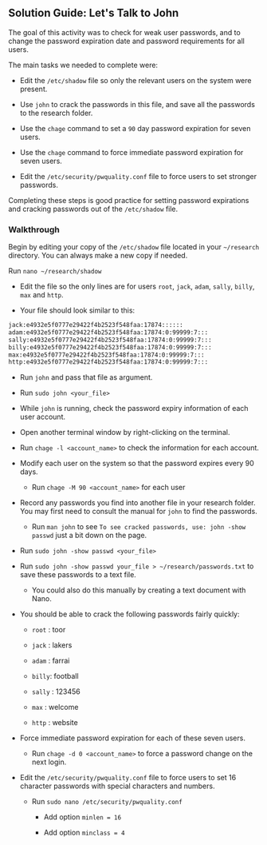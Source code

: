 ## Solution Guide: Let's Talk to John

The goal of this activity was to check for weak user passwords, and to change the password expiration date and password requirements for all users.

The main tasks we needed to complete were:

- Edit the `/etc/shadow` file so only the relevant users on the system were present.

- Use `john` to crack the passwords in this file, and save all the passwords to the research folder.

- Use the `chage` command to set a `90` day password expiration for seven users.

- Use the `chage` command to force immediate password expiration for seven users.

- Edit the `/etc/security/pwquality.conf` file to force users to set stronger passwords.

Completing these steps is good practice for setting password expirations and cracking passwords out of the `/etc/shadow` file.

### Walkthrough

Begin by editing your copy of the `/etc/shadow` file located in your `~/research` directory. You can always make a new copy if needed.

Run `nano ~/research/shadow`

- Edit the file so the only lines are for users `root`, `jack`, `adam`, `sally`, `billy`, `max` and `http`.

- Your file should look similar to this:

```bash
jack:e4932e5f0777e29422f4b2523f548faa:17874::::::
adam:e4932e5f0777e29422f4b2523f548faa:17874:0:99999:7:::
sally:e4932e5f0777e29422f4b2523f548faa:17874:0:99999:7:::
billy:e4932e5f0777e29422f4b2523f548faa:17874:0:99999:7:::
max:e4932e5f0777e29422f4b2523f548faa:17874:0:99999:7:::
http:e4932e5f0777e29422f4b2523f548faa:17874:0:99999:7:::

```

- Run `john` and pass that file as argument.

- Run `sudo john <your_file>`

- While `john` is running, check the password expiry information of each user account.

- Open another terminal window by right-clicking on the terminal.

- Run `chage -l <account_name>` to check the information for each account.

- Modify each user on the system so that the password expires every 90 days.

    - Run `chage -M 90 <account_name>` for each user

- Record any passwords you find into another file in your research folder. You may first need to consult the manual for `john` to find the passwords.

    - Run `man john` to see `To see cracked passwords, use: john -show passwd` just a bit down on the page.

- Run `sudo john -show passwd <your_file>`

- Run `sudo john -show passwd your_file > ~/research/passwords.txt` to save these passwords to a text file.

    - You could also do this manually by creating a text document with Nano.

- You should be able to crack the following passwords fairly quickly:

    - `root` : toor

    - `jack` : lakers

    - `adam` : farrai

    - `billy`: football

    - `sally` : 123456

    - `max` : welcome

    - `http` : website

- Force immediate password expiration for each of these seven users.

    - Run `chage -d 0 <account_name>` to force a password change on the next login.

- Edit the `/etc/security/pwquality.conf` file to force users to set 16 character passwords with special characters and numbers.

  - Run `sudo nano /etc/security/pwquality.conf`

     - Add option `minlen = 16`

      -   Add option `minclass = 4`
